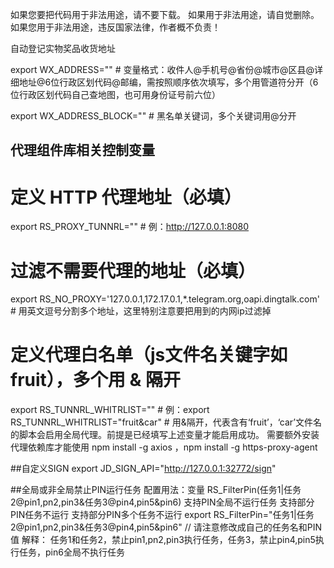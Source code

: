 如果您要把代码用于非法用途，请不要下载。
如果用于非法用途，请自觉删除。
如果您用于非法用途，违反国家法律，作者概不负责！

自动登记实物奖品收货地址

export WX_ADDRESS="" # 变量格式：收件人@手机号@省份@城市@区县@详细地址@6位行政区划代码@邮编，需按照顺序依次填写，多个用管道符分开（6位行政区划代码自己查地图，也可用身份证号前六位）

export WX_ADDRESS_BLOCK="" # 黑名单关键词，多个关键词用@分开

## 代理组件库相关控制变量
# 定义 HTTP 代理地址（必填）
export RS_PROXY_TUNNRL="" # 例：http://127.0.0.1:8080
# 过滤不需要代理的地址（必填）
export RS_NO_PROXY='127.0.0.1,172.17.0.1,*.telegram.org,oapi.dingtalk.com' # 用英文逗号分割多个地址，这里特别注意要把用到的内网ip过滤掉
# 定义代理白名单（js文件名关键字如fruit），多个用 & 隔开
export RS_TUNNRL_WHITRLIST="" # 例：export RS_TUNNRL_WHITRLIST="fruit&car"  # 用&隔开，代表含有‘fruit’，‘car’文件名的脚本会启用全局代理。前提是已经填写上述变量才能启用成功。
需要额外安装代理依赖库才能使用 npm install -g axios ，npm install -g https-proxy-agent

##自定义SIGN
export JD_SIGN_API="http://127.0.0.1:32772/sign"

##全局或非全局禁止PIN运行任务
配置用法：变量 RS_FilterPin(任务1|任务2@pin1,pn2,pin3&任务3@pin4,pin5&pin6)
支持PIN全局不运行任务
支持部分PIN任务不运行
支持部分PIN多个任务不运行
export RS_FilterPin="任务1|任务2@pin1,pn2,pin3&任务3@pin4,pin5&pin6"   // 请注意修改成自己的任务名和PIN值
解释：
任务1和任务2，禁止pin1,pn2,pin3执行任务，任务3，禁止pin4,pin5执行任务，pin6全局不执行任务

